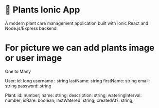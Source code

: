 # 🌱 Plants Ionic App

A modern plant care management application built with Ionic React and Node.js/Express backend.

# For picture we can add plants image or user image

One to Many

User:
id: long
username : string
lastName: string
firstName: string
email: string
password: string

Plant:
id: number;
name: string;
description: string;
wateringInterval: number;
isRare: boolean;
lastWatered: string;
createdAt?: string;
